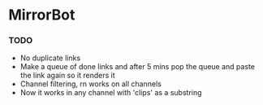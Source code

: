 # MirrorBot

### TODO

* No duplicate links 
* Make a queue of done links and after 5 mins pop the queue and paste the link again so it renders it 
* Channel filtering, rn works on all channels
 * Now it works in any channel with 'clips' as a substring
